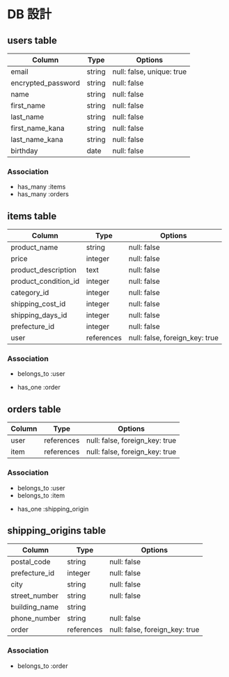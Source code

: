 # DB 設計

## users table

| Column             | Type                | Options                   |
|--------------------|---------------------|---------------------------|
| email              | string              | null: false, unique: true |
| encrypted_password | string              | null: false               |
| name               | string              | null: false               |
| first_name         | string              | null: false               |
| last_name          | string              | null: false               |
| first_name_kana    | string              | null: false               |
| last_name_kana     | string              | null: false               |
| birthday           | date                | null: false               |

### Association

* has_many   :items
* has_many   :orders


## items table

| Column                              | Type       | Options                        |
|-------------------------------------|------------|--------------------------------|
| product_name                        | string     | null: false                    |
| price                               | integer    | null: false                    |
| product_description                 | text       | null: false                    |
| product_condition_id                | integer    | null: false                    |
| category_id                         | integer    | null: false                    |
| shipping_cost_id                    | integer    | null: false                    |
| shipping_days_id                    | integer    | null: false                    |
| prefecture_id                       | integer    | null: false                    |
| user                                | references | null: false, foreign_key: true |

### Association

- belongs_to  :user
* has_one     :order

## orders table

| Column         | Type       | Options                        |
|----------------|------------|--------------------------------|
| user           | references | null: false, foreign_key: true |
| item           | references | null: false, foreign_key: true |

### Association

- belongs_to  :user
- belongs_to  :item
* has_one     :shipping_origin

## shipping_origins table

| Column              | Type            | Options                        |
|---------------------|-----------------|--------------------------------|
| postal_code         | string          | null: false                    |
| prefecture_id       | integer         | null: false                    |
| city                | string          | null: false                    |
| street_number       | string          | null: false                    |
| building_name       | string          |                                |
| phone_number        | string          | null: false                    |
| order               | references      | null: false, foreign_key: true |


### Association

- belongs_to :order
